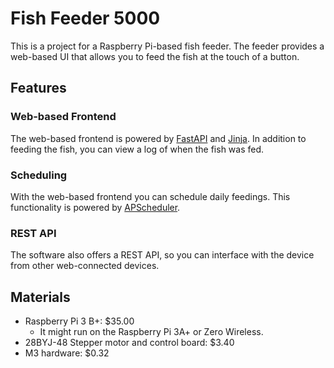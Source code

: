 # Fish Feeder 5000

This is a project for a Raspberry Pi-based fish feeder. The feeder provides a web-based UI that allows you to feed the fish at the touch of a button.

## Features

### Web-based Frontend

The web-based frontend is powered by [FastAPI](https://github.com/tiangolo/fastapi) and [Jinja](https://github.com/pallets/jinja). In addition to feeding the fish, you can view a log of when the fish was fed.

### Scheduling

With the web-based frontend you can schedule daily feedings. This functionality is powered by [APScheduler](https://github.com/agronholm/apscheduler).

### REST API

The software also offers a REST API, so you can interface with the device from other web-connected devices.

## Materials

* Raspberry Pi 3 B+: $35.00
    * It might run on the Raspberry Pi 3A+ or Zero Wireless.
* 28BYJ-48 Stepper motor and control board: $3.40
* M3 hardware: $0.32
